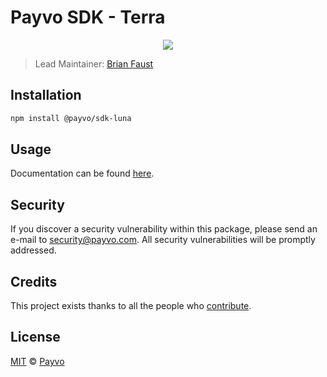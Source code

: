 # Payvo SDK - Terra

<p align="center">
    <img src="https://raw.githubusercontent.com/PayvoHQ/sdk/master/packages/sdk-luna/banner.png" />
</p>

> Lead Maintainer: [Brian Faust](https://github.com/faustbrian)

## Installation

```bash
npm install @payvo/sdk-luna
```

## Usage

Documentation can be found [here](https://ark.dev/docs/payvo-sdk/coins/luna).

## Security

If you discover a security vulnerability within this package, please send an e-mail to security@payvo.com. All security vulnerabilities will be promptly addressed.

## Credits

This project exists thanks to all the people who [contribute](../../contributors).

## License

[MIT](LICENSE) © [Payvo](https://payvo.com)
